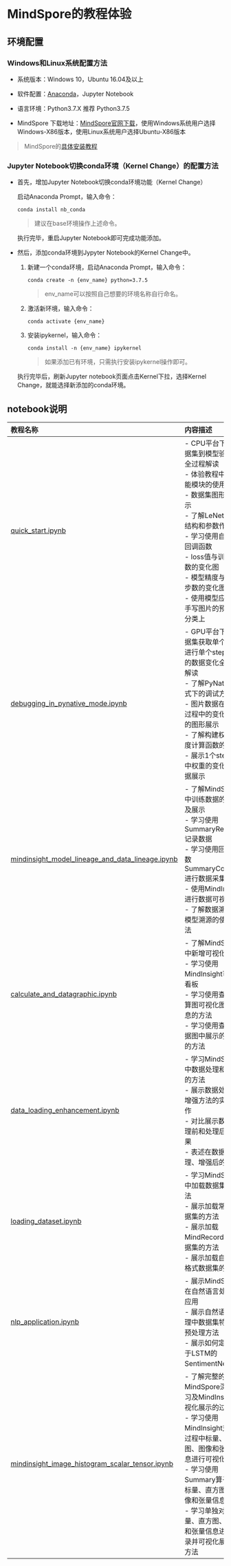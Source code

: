 # MindSpore的教程体验

## 环境配置
### Windows和Linux系统配置方法

- 系统版本：Windows 10，Ubuntu 16.04及以上

- 软件配置：[Anaconda](https://www.anaconda.com/products/individual)，Jupyter Notebook

- 语言环境：Python3.7.X 推荐 Python3.7.5

- MindSpore 下载地址：[MindSpore官网下载](https://www.mindspore.cn/versions)，使用Windows系统用户选择Windows-X86版本，使用Linux系统用户选择Ubuntu-X86版本

> MindSpore的[具体安装教程](https://www.mindspore.cn/install/) 


### Jupyter Notebook切换conda环境（Kernel Change）的配置方法

- 首先，增加Jupyter Notebook切换conda环境功能（Kernel Change）

  启动Anaconda Prompt，输入命令：
    ```
    conda install nb_conda
    ```
    > 建议在base环境操作上述命令。

  执行完毕，重启Jupyter Notebook即可完成功能添加。

- 然后，添加conda环境到Jypyter Notebook的Kernel Change中。

  1. 新建一个conda环境，启动Anaconda Prompt，输入命令：
      ```
      conda create -n {env_name} python=3.7.5
      ```
      > env_name可以按照自己想要的环境名称自行命名。
  
  2. 激活新环境，输入命令：
      ```
      conda activate {env_name}
      ```
  3. 安装ipykernel，输入命令：
      ```
      conda install -n {env_name} ipykernel
      ```
      > 如果添加已有环境，只需执行安装ipykernel操作即可。

  执行完毕后，刷新Jupyter notebook页面点击Kernel下拉，选择Kernel Change，就能选择新添加的conda环境。

## notebook说明

| 教程名称                                         |  内容描述
| :-----------                                    |:------   
| [quick_start.ipynb](./quick_start.ipynb)                               | - CPU平台下从数据集到模型验证的全过程解读 <br/> - 体验教程中各功能模块的使用说明 <br/> - 数据集图形化展示 <br/> - 了解LeNet5具体结构和参数作用 <br/> - 学习使用自定义回调函数 <br/> - loss值与训练步数的变化图 <br/> - 模型精度与训练步数的变化图 <br/> -  使用模型应用到手写图片的预测与分类上
| [debugging_in_pynative_mode.ipynb](./debugging_in_pynative_mode.ipynb)                               | - GPU平台下从数据集获取单个数据进行单个step训练的数据变化全过程解读 <br/> - 了解PyNative模式下的调试方法 <br/> - 图片数据在训练过程中的变化情况的图形展示 <br/> - 了解构建权重梯度计算函数的方法 <br/> - 展示1个step过程中权重的变化及数据展示
| [mindinsight_model_lineage_and_data_lineage.ipynb](./mindinsight/debugging_in_pynative_mode.ipynb)                               | - 了解MindSpore中训练数据的采集及展示 <br/> - 学习使用SummaryRecord记录数据 <br/> - 学习使用回调函数SummaryCollector进行数据采集 <br/> - 使用MindInsight进行数据可视化 <br/> - 了解数据溯源和模型溯源的使用方法
| [calculate_and_datagraphic.ipynb](https://gitee.com/mindspore/docs/blob/r0.6/tutorials/notebook/mindinsight/calculate_and_datagraphic.ipynb)                               | - 了解MindSpore中新增可视化功能 <br/> - 学习使用MindInsight可视化看板<br/> - 学习使用查看计算图可视化图的信息的方法<br/> - 学习使用查看数据图中展示的信息的方法 
| [data_loading_enhancement.ipynb](https://gitee.com/mindspore/docs/blob/r0.6/tutorials/notebook/data_loading_enhance/data_loading_enhancement.ipynb)                               | - 学习MindSpore中数据处理和增强的方法 <br/> - 展示数据处理、增强方法的实际操作 <br/> - 对比展示数据处理前和处理后的效果<br/> - 表述在数据处理、增强后的意义
| [loading_dataset.ipynb](https://gitee.com/mindspore/docs/blob/r0.6/tutorials/notebook/loading_dataset.ipynb) | - 学习MindSpore中加载数据集的方法 <br/> - 展示加载常用数据集的方法<br/> - 展示加载MindRecord格式数据集的方法<br/> - 展示加载自定义格式数据集的方法 
| [nlp_application.ipynb](https://gitee.com/mindspore/docs/blob/r0.6/tutorials/notebook/nlp_application.ipynb) | - 展示MindSpore在自然语言处理的应用<br/> - 展示自然语言处理中数据集特定的预处理方法<br/> - 展示如何定义基于LSTM的SentimentNet网络 
| [mindinsight_image_histogram_scalar_tensor.ipynb](https://gitee.com/mindspore/docs/blob/r0.6/tutorials/notebook/mindinsight/mindinsight_image_histogram_scalar_tensor.ipynb)   | - 了解完整的MindSpore深度学习及MindInsight可视化展示的过程 <br/> - 学习使用MindInsight对训练过程中标量、直方图、图像和张量信息进行可视化展示<br/> - 学习使用Summary算子记录标量、直方图、图像和张量信息<br/> - 学习单独对标量、直方图、图像和张量信息进行记录并可视化展示的方法
